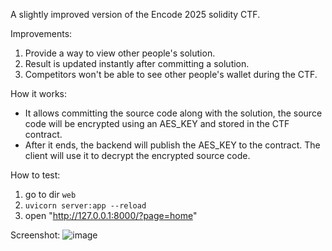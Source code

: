 A slightly improved version of the Encode 2025 solidity CTF.

Improvements:
1. Provide a way to view other people's solution.
2. Result is updated instantly after committing a solution.
3. Competitors won't be able to see other people's wallet during the CTF. 

How it works:
- It allows committing the source code along with the solution, the source code will be encrypted using an AES_KEY and stored in the CTF contract.
- After it ends, the backend will publish the AES_KEY to the contract. The client will use it to decrypt the encrypted source code.

How to test:
1. go to dir `web`
2. `uvicorn server:app --reload`
3. open "http://127.0.0.1:8000/?page=home"

Screenshot:
![image](https://github.com/user-attachments/assets/9f5d82f6-5592-475f-859e-17ad92c16998)
